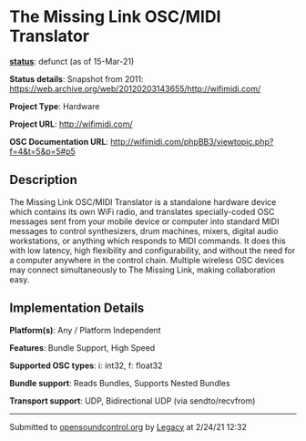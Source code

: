 # The Missing Link OSC/MIDI Translator

**[status](../implementation-status.html)**: defunct (as of 15-Mar-21)

**Status details**: 
Snapshot from 2011: https://web.archive.org/web/20120203143655/http://wifimidi.com/

**Project Type**: Hardware

**Project URL**: <http://wifimidi.com/>

**OSC Documentation URL**: <http://wifimidi.com/phpBB3/viewtopic.php?f=4&t=5&p=5#p5>

## Description

The Missing Link OSC/MIDI Translator is a standalone hardware device which contains its own WiFi radio, and translates specially-coded OSC messages sent from your mobile device or computer into standard MIDI messages to control synthesizers, drum machines, mixers, digital audio workstations, or anything which responds to MIDI commands. It does this with low latency, high flexibility and configurability, and without the need for a computer anywhere in the control chain. Multiple wireless OSC devices may connect simultaneously to The Missing Link, making collaboration easy.

## Implementation Details

**Platform(s)**: Any / Platform Independent

**Features**: Bundle Support, High Speed

**Supported OSC types**: i: int32, f: float32

**Bundle support**: Reads Bundles, Supports Nested Bundles

**Transport support**: UDP, Bidirectional UDP (via sendto/recvfrom)

---
Submitted to [opensoundcontrol.org](https://opensoundcontrol.org) by [Legacy](legacy-site.html) at 2/24/21 12:32
